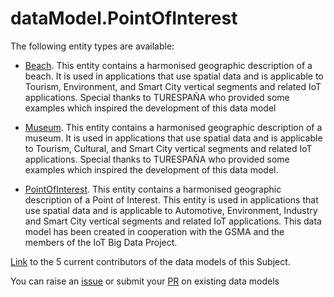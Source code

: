 # dataModel.PointOfInterest


The following entity types are available:
- [Beach](https://github.com/smart-data-models/dataModel.PointOfInterest/blob/master/Beach/README.md). This entity contains a harmonised geographic description of a beach. It is used in applications that use
spatial data and is applicable to Tourism, Environment, and Smart City vertical segments and related IoT
applications. Special thanks to TURESPAÑA who provided some examples which inspired the development of this data model


- [Museum](https://github.com/smart-data-models/dataModel.PointOfInterest/blob/master/Museum/README.md). This entity contains a harmonised geographic description of a museum. It is used in applications that use
spatial data and is applicable to Tourism, Cultural, and Smart City vertical segments and related IoT applications.
Special thanks to TURESPAÑA who provided some examples which inspired the development of this data model.


- [PointOfInterest](https://github.com/smart-data-models/dataModel.PointOfInterest/blob/master/PointOfInterest/README.md). This entity contains a harmonised geographic description of a Point of Interest. This entity is used in applications
that use spatial data and is applicable to Automotive, Environment, Industry and Smart City vertical segments and
related IoT applications. This data model has been created in cooperation with the GSMA and the members of the
IoT Big Data Project.



[Link](https://github.com/smart-data-models/dataModel.PointOfInterest/blob/master/CONTRIBUTORS.yaml) to the 5 current contributors of the data models of this Subject.

You can raise an [issue](https://github.com/smart-data-models/dataModel.PointOfInterest/issues) or submit your [PR](https://github.com/smart-data-models/dataModel.PointOfInterest/pulls) on existing data models


